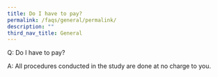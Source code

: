 ```yaml
---
title: Do I have to pay?
permalink: /faqs/general/permalink/
description: ""
third_nav_title: General
---
```

Q: Do I have to pay?

 A: All procedures conducted in the study are done at no charge to you.